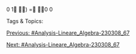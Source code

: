 0
1
) =
0
0

   Tags & Topics:
   

[Previous: #Analysis-Lineare_Algebra-230308_67](Analysis-Lineare_Algebra-230308_67.md)

[Next: #Analysis-Lineare_Algebra-230308_67](Analysis-Lineare_Algebra-230308_67.md)